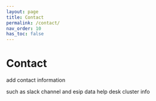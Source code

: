 ```yaml
---
layout: page
title: Contact
permalink: /contact/
nav_order: 10
has_toc: false
---
```


# Contact

add contact information

such as slack channel and esip data help desk cluster info
